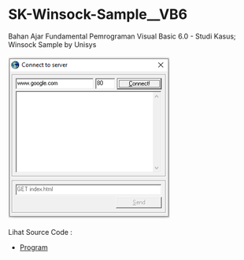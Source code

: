 # SK-Winsock-Sample__VB6
Bahan Ajar Fundamental Pemrograman Visual Basic 6.0 - Studi Kasus; Winsock Sample by Unisys<br><br>
<img src="https://github.com/RizkyKhapidsyah/SK-Winsock-Sample__VB6/blob/main/result/001.PNG"><br><br>
Lihat Source Code : <br>
- <a href="https://github.com/RizkyKhapidsyah/SK-Winsock-Sample__VB6/blob/main/frmMain.frm">Program</a>
